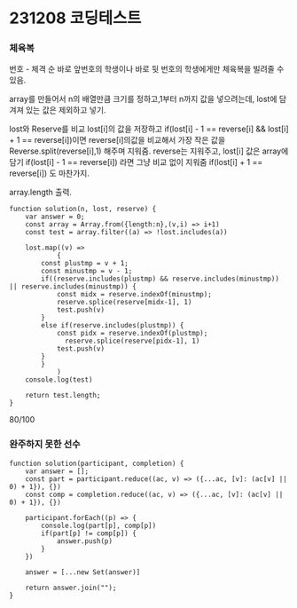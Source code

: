 # 231208 코딩테스트

### 체육복

번호 - 체격 순
바로 앞번호의 학생이나 바로 뒷 번호의 학생에게만 체육복을 빌려줄 수 있음.

array를 만들어서 n의 배열만큼 크기를 정하고,1부터 n까지 값을 넣으려는데, lost에 담겨져 있는 값은 제외하고 넣기.

lost와 Reserve를 비교
lost[i]의 값을 저장하고 if(lost[i] - 1 == reverse[i] && lost[i] + 1 == reverse[i])이면 reverse[i]의값을 비교해서 가장 작은 값을 Reverse.split(reverse[i],1) 해주며 지워줌. reverse는 지워주고, lost[i] 값은 array에 담기
if(lost[i] - 1 == reverse[i]) 라면 그냥 비교 없이 지워줌
if(lost[i] + 1 == reverse[i]) 도 마찬가지.

array.length 출력.

```
function solution(n, lost, reserve) {
    var answer = 0;
    const array = Array.from({length:n},(v,i) => i+1)
    const test = array.filter((a) => !lost.includes(a))

    lost.map((v) =>
            {
        const plustmp = v + 1;
        const minustmp = v - 1;
        if((reserve.includes(plustmp) && reserve.includes(minustmp)) || reserve.includes(minustmp)) {
            const midx = reserve.indexOf(minustmp);
            reserve.splice(reserve[midx-1], 1)
            test.push(v)
        }
        else if(reserve.includes(plustmp)) {
            const pidx = reserve.indexOf(plustmp);
              reserve.splice(reserve[pidx-1], 1)
            test.push(v)
        }
        }
            )
    console.log(test)

    return test.length;
}
```

80/100

### 완주하지 못한 선수

```
function solution(participant, completion) {
    var answer = [];
    const part = participant.reduce((ac, v) => ({...ac, [v]: (ac[v] || 0) + 1}), {})
    const comp = completion.reduce((ac, v) => ({...ac, [v]: (ac[v] || 0) + 1}), {})

    participant.forEach((p) => {
        console.log(part[p], comp[p])
        if(part[p] != comp[p]) {
            answer.push(p)
        }
    })

    answer = [...new Set(answer)]

    return answer.join("");
}
```
